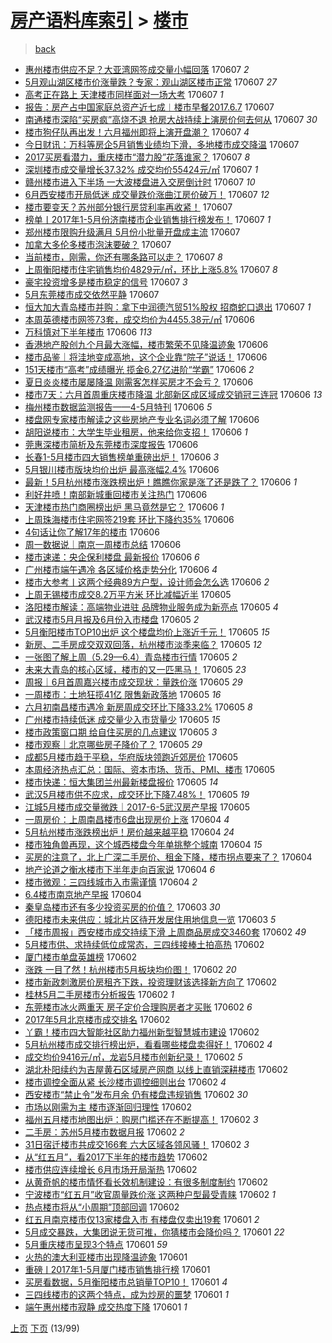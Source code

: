 [房产语料库索引](../../README.md)  > [楼市](楼市.md)
====
> [back](../README.md)

- [惠州楼市供应不足？大亚湾网签成交量小幅回落](http://jkwz.applinzi.com/ittc/6976488433676452869.html#%E6%83%A0%E5%B7%9E%E6%A5%BC%E5%B8%82%E4%BE%9B%E5%BA%94%E4%B8%8D%E8%B6%B3%EF%BC%9F%E5%A4%A7%E4%BA%9A%E6%B9%BE%E7%BD%91%E7%AD%BE%E6%88%90%E4%BA%A4%E9%87%8F%E5%B0%8F%E5%B9%85%E5%9B%9E%E8%90%BD) 170607 *2* 
- [5月观山湖区楼市价涨量跌？专家：观山湖区楼市正常](http://jkwz.applinzi.com/ittc/6976483448767120389.html#5%E6%9C%88%E8%A7%82%E5%B1%B1%E6%B9%96%E5%8C%BA%E6%A5%BC%E5%B8%82%E4%BB%B7%E6%B6%A8%E9%87%8F%E8%B7%8C%EF%BC%9F%E4%B8%93%E5%AE%B6%EF%BC%9A%E8%A7%82%E5%B1%B1%E6%B9%96%E5%8C%BA%E6%A5%BC%E5%B8%82%E6%AD%A3%E5%B8%B8) 170607 *27* 
- [高考正在路上 天津楼市同样面对一场大考](http://jkwz.applinzi.com/ittc/6976480241663869956.html#%E9%AB%98%E8%80%83%E6%AD%A3%E5%9C%A8%E8%B7%AF%E4%B8%8A+%E5%A4%A9%E6%B4%A5%E6%A5%BC%E5%B8%82%E5%90%8C%E6%A0%B7%E9%9D%A2%E5%AF%B9%E4%B8%80%E5%9C%BA%E5%A4%A7%E8%80%83) 170607 *1* 
- [报告：房产占中国家庭总资产近七成︱楼市早餐2017.6.7](http://jkwz.applinzi.com/ittc/6976479645909124101.html#%E6%8A%A5%E5%91%8A%EF%BC%9A%E6%88%BF%E4%BA%A7%E5%8D%A0%E4%B8%AD%E5%9B%BD%E5%AE%B6%E5%BA%AD%E6%80%BB%E8%B5%84%E4%BA%A7%E8%BF%91%E4%B8%83%E6%88%90%EF%B8%B1%E6%A5%BC%E5%B8%82%E6%97%A9%E9%A4%902017.6.7) 170607  
- [南通楼市深陷“买房疯”高烧不退 抢房大战持续上演房价何去何从](http://jkwz.applinzi.com/ittc/6976470583356163076.html#%E5%8D%97%E9%80%9A%E6%A5%BC%E5%B8%82%E6%B7%B1%E9%99%B7%E2%80%9C%E4%B9%B0%E6%88%BF%E7%96%AF%E2%80%9D%E9%AB%98%E7%83%A7%E4%B8%8D%E9%80%80+%E6%8A%A2%E6%88%BF%E5%A4%A7%E6%88%98%E6%8C%81%E7%BB%AD%E4%B8%8A%E6%BC%94%E6%88%BF%E4%BB%B7%E4%BD%95%E5%8E%BB%E4%BD%95%E4%BB%8E) 170607 *30* 
- [楼市狗仔队再出发！六月福州即将上演开盘潮？](http://jkwz.applinzi.com/ittc/6976466602902946821.html#%E6%A5%BC%E5%B8%82%E7%8B%97%E4%BB%94%E9%98%9F%E5%86%8D%E5%87%BA%E5%8F%91%EF%BC%81%E5%85%AD%E6%9C%88%E7%A6%8F%E5%B7%9E%E5%8D%B3%E5%B0%86%E4%B8%8A%E6%BC%94%E5%BC%80%E7%9B%98%E6%BD%AE%EF%BC%9F) 170607 *4* 
- [今日财讯：万科等房企5月销售业绩均下滑，多地楼市成交降温](http://jkwz.applinzi.com/ittc/6976465140902790148.html#%E4%BB%8A%E6%97%A5%E8%B4%A2%E8%AE%AF%EF%BC%9A%E4%B8%87%E7%A7%91%E7%AD%89%E6%88%BF%E4%BC%815%E6%9C%88%E9%94%80%E5%94%AE%E4%B8%9A%E7%BB%A9%E5%9D%87%E4%B8%8B%E6%BB%91%EF%BC%8C%E5%A4%9A%E5%9C%B0%E6%A5%BC%E5%B8%82%E6%88%90%E4%BA%A4%E9%99%8D%E6%B8%A9) 170607  
- [2017买房看潜力，重庆楼市“潜力股”花落谁家？](http://jkwz.applinzi.com/ittc/6976450801726653444.html#2017%E4%B9%B0%E6%88%BF%E7%9C%8B%E6%BD%9C%E5%8A%9B%EF%BC%8C%E9%87%8D%E5%BA%86%E6%A5%BC%E5%B8%82%E2%80%9C%E6%BD%9C%E5%8A%9B%E8%82%A1%E2%80%9D%E8%8A%B1%E8%90%BD%E8%B0%81%E5%AE%B6%EF%BC%9F) 170607 *8* 
- [深圳楼市成交量增长37.32% 成交均价55424元/㎡](http://jkwz.applinzi.com/ittc/6976384730181141508.html#%E6%B7%B1%E5%9C%B3%E6%A5%BC%E5%B8%82%E6%88%90%E4%BA%A4%E9%87%8F%E5%A2%9E%E9%95%BF37.32%25+%E6%88%90%E4%BA%A4%E5%9D%87%E4%BB%B755424%E5%85%83%2F%E3%8E%A1) 170607 *1* 
- [赣州楼市进入下半场 一大波楼盘进入交房倒计时](http://jkwz.applinzi.com/ittc/6976370312877704196.html#%E8%B5%A3%E5%B7%9E%E6%A5%BC%E5%B8%82%E8%BF%9B%E5%85%A5%E4%B8%8B%E5%8D%8A%E5%9C%BA+%E4%B8%80%E5%A4%A7%E6%B3%A2%E6%A5%BC%E7%9B%98%E8%BF%9B%E5%85%A5%E4%BA%A4%E6%88%BF%E5%80%92%E8%AE%A1%E6%97%B6) 170607 *10* 
- [6月西安楼市开局低迷 成交量跌价涨曲江房价破万！](http://jkwz.applinzi.com/ittc/6976369376834896901.html#6%E6%9C%88%E8%A5%BF%E5%AE%89%E6%A5%BC%E5%B8%82%E5%BC%80%E5%B1%80%E4%BD%8E%E8%BF%B7+%E6%88%90%E4%BA%A4%E9%87%8F%E8%B7%8C%E4%BB%B7%E6%B6%A8%E6%9B%B2%E6%B1%9F%E6%88%BF%E4%BB%B7%E7%A0%B4%E4%B8%87%EF%BC%81) 170607 *12* 
- [楼市要变天？苏州部分银行房贷利率再收紧！](http://jkwz.applinzi.com/ittc/6976358552657462276.html#%E6%A5%BC%E5%B8%82%E8%A6%81%E5%8F%98%E5%A4%A9%EF%BC%9F%E8%8B%8F%E5%B7%9E%E9%83%A8%E5%88%86%E9%93%B6%E8%A1%8C%E6%88%BF%E8%B4%B7%E5%88%A9%E7%8E%87%E5%86%8D%E6%94%B6%E7%B4%A7%EF%BC%81) 170607  
- [榜单丨2017年1-5月份济南楼市企业销售排行榜发布！](http://jkwz.applinzi.com/ittc/6976358236176253957.html#%E6%A6%9C%E5%8D%95%E4%B8%A82017%E5%B9%B41-5%E6%9C%88%E4%BB%BD%E6%B5%8E%E5%8D%97%E6%A5%BC%E5%B8%82%E4%BC%81%E4%B8%9A%E9%94%80%E5%94%AE%E6%8E%92%E8%A1%8C%E6%A6%9C%E5%8F%91%E5%B8%83%EF%BC%81) 170607 *1* 
- [郑州楼市限购升级满月 5月份小批量开盘成主流](http://jkwz.applinzi.com/ittc/6976358102558311428.html#%E9%83%91%E5%B7%9E%E6%A5%BC%E5%B8%82%E9%99%90%E8%B4%AD%E5%8D%87%E7%BA%A7%E6%BB%A1%E6%9C%88+5%E6%9C%88%E4%BB%BD%E5%B0%8F%E6%89%B9%E9%87%8F%E5%BC%80%E7%9B%98%E6%88%90%E4%B8%BB%E6%B5%81) 170607  
- [加拿大多伦多楼市泡沫要破？](http://jkwz.applinzi.com/ittc/6976350564806820869.html#%E5%8A%A0%E6%8B%BF%E5%A4%A7%E5%A4%9A%E4%BC%A6%E5%A4%9A%E6%A5%BC%E5%B8%82%E6%B3%A1%E6%B2%AB%E8%A6%81%E7%A0%B4%EF%BC%9F) 170607  
- [当前楼市，刚需，你还有哪条路可以走？](http://jkwz.applinzi.com/ittc/6976350512780674053.html#%E5%BD%93%E5%89%8D%E6%A5%BC%E5%B8%82%EF%BC%8C%E5%88%9A%E9%9C%80%EF%BC%8C%E4%BD%A0%E8%BF%98%E6%9C%89%E5%93%AA%E6%9D%A1%E8%B7%AF%E5%8F%AF%E4%BB%A5%E8%B5%B0%EF%BC%9F) 170607 *8* 
- [上周衡阳楼市住宅销售均价4829元/㎡，环比上涨5.8%](http://jkwz.applinzi.com/ittc/6976339498303489029.html#%E4%B8%8A%E5%91%A8%E8%A1%A1%E9%98%B3%E6%A5%BC%E5%B8%82%E4%BD%8F%E5%AE%85%E9%94%80%E5%94%AE%E5%9D%87%E4%BB%B74829%E5%85%83%2F%E3%8E%A1%EF%BC%8C%E7%8E%AF%E6%AF%94%E4%B8%8A%E6%B6%A85.8%25) 170607 *8* 
- [豪宅投资增多是楼市稳定的信号](http://jkwz.applinzi.com/ittc/6976284998221956100.html#%E8%B1%AA%E5%AE%85%E6%8A%95%E8%B5%84%E5%A2%9E%E5%A4%9A%E6%98%AF%E6%A5%BC%E5%B8%82%E7%A8%B3%E5%AE%9A%E7%9A%84%E4%BF%A1%E5%8F%B7) 170607 *3* 
- [5月东莞楼市成交依然平静](http://jkwz.applinzi.com/ittc/6976250070675489796.html#5%E6%9C%88%E4%B8%9C%E8%8E%9E%E6%A5%BC%E5%B8%82%E6%88%90%E4%BA%A4%E4%BE%9D%E7%84%B6%E5%B9%B3%E9%9D%99) 170607  
- [恒大加大青岛楼市并购：拿下中润德汽贸51%股权 招商蛇口退出](http://jkwz.applinzi.com/ittc/6976208490295985157.html#%E6%81%92%E5%A4%A7%E5%8A%A0%E5%A4%A7%E9%9D%92%E5%B2%9B%E6%A5%BC%E5%B8%82%E5%B9%B6%E8%B4%AD%EF%BC%9A%E6%8B%BF%E4%B8%8B%E4%B8%AD%E6%B6%A6%E5%BE%B7%E6%B1%BD%E8%B4%B851%25%E8%82%A1%E6%9D%83+%E6%8B%9B%E5%95%86%E8%9B%87%E5%8F%A3%E9%80%80%E5%87%BA) 170607 *1* 
- [本周英德楼市网签73套，成交均价为4455.38元/㎡](http://jkwz.applinzi.com/ittc/6976180051119703044.html#%E6%9C%AC%E5%91%A8%E8%8B%B1%E5%BE%B7%E6%A5%BC%E5%B8%82%E7%BD%91%E7%AD%BE73%E5%A5%97%EF%BC%8C%E6%88%90%E4%BA%A4%E5%9D%87%E4%BB%B7%E4%B8%BA4455.38%E5%85%83%2F%E3%8E%A1) 170606  
- [万科慎对下半年楼市](http://jkwz.applinzi.com/ittc/6976153259034018821.html#%E4%B8%87%E7%A7%91%E6%85%8E%E5%AF%B9%E4%B8%8B%E5%8D%8A%E5%B9%B4%E6%A5%BC%E5%B8%82) 170606 *113* 
- [香港地产股创九个月最大涨幅，楼市繁荣不见降温迹象](http://jkwz.applinzi.com/ittc/6976125754491274245.html#%E9%A6%99%E6%B8%AF%E5%9C%B0%E4%BA%A7%E8%82%A1%E5%88%9B%E4%B9%9D%E4%B8%AA%E6%9C%88%E6%9C%80%E5%A4%A7%E6%B6%A8%E5%B9%85%EF%BC%8C%E6%A5%BC%E5%B8%82%E7%B9%81%E8%8D%A3%E4%B8%8D%E8%A7%81%E9%99%8D%E6%B8%A9%E8%BF%B9%E8%B1%A1) 170606  
- [楼市品鉴｜将洼地变成高地，这个企业靠“院子”说话！](http://jkwz.applinzi.com/ittc/6976106774259041284.html#%E6%A5%BC%E5%B8%82%E5%93%81%E9%89%B4%EF%BD%9C%E5%B0%86%E6%B4%BC%E5%9C%B0%E5%8F%98%E6%88%90%E9%AB%98%E5%9C%B0%EF%BC%8C%E8%BF%99%E4%B8%AA%E4%BC%81%E4%B8%9A%E9%9D%A0%E2%80%9C%E9%99%A2%E5%AD%90%E2%80%9D%E8%AF%B4%E8%AF%9D%EF%BC%81) 170606  
- [151天楼市“高考”成绩曝光 揽金6.27亿进阶“学霸”](http://jkwz.applinzi.com/ittc/6976102209577026564.html#151%E5%A4%A9%E6%A5%BC%E5%B8%82%E2%80%9C%E9%AB%98%E8%80%83%E2%80%9D%E6%88%90%E7%BB%A9%E6%9B%9D%E5%85%89+%E6%8F%BD%E9%87%916.27%E4%BA%BF%E8%BF%9B%E9%98%B6%E2%80%9C%E5%AD%A6%E9%9C%B8%E2%80%9D) 170606 *2* 
- [夏日炎炎楼市屡屡降温 刚需客怎样买房才不会亏？](http://jkwz.applinzi.com/ittc/6976087669598585861.html#%E5%A4%8F%E6%97%A5%E7%82%8E%E7%82%8E%E6%A5%BC%E5%B8%82%E5%B1%A1%E5%B1%A1%E9%99%8D%E6%B8%A9+%E5%88%9A%E9%9C%80%E5%AE%A2%E6%80%8E%E6%A0%B7%E4%B9%B0%E6%88%BF%E6%89%8D%E4%B8%8D%E4%BC%9A%E4%BA%8F%EF%BC%9F) 170606  
- [楼市7天：六月首周重庆楼市降温 北部新区成区域成交销冠三连冠](http://jkwz.applinzi.com/ittc/6976096155808039941.html#%E6%A5%BC%E5%B8%827%E5%A4%A9%EF%BC%9A%E5%85%AD%E6%9C%88%E9%A6%96%E5%91%A8%E9%87%8D%E5%BA%86%E6%A5%BC%E5%B8%82%E9%99%8D%E6%B8%A9+%E5%8C%97%E9%83%A8%E6%96%B0%E5%8C%BA%E6%88%90%E5%8C%BA%E5%9F%9F%E6%88%90%E4%BA%A4%E9%94%80%E5%86%A0%E4%B8%89%E8%BF%9E%E5%86%A0) 170606 *13* 
- [梅州楼市数据监测报告——4-5月特刊](http://jkwz.applinzi.com/ittc/6976094991045624836.html#%E6%A2%85%E5%B7%9E%E6%A5%BC%E5%B8%82%E6%95%B0%E6%8D%AE%E7%9B%91%E6%B5%8B%E6%8A%A5%E5%91%8A%E2%80%94%E2%80%944-5%E6%9C%88%E7%89%B9%E5%88%8A) 170606 *5* 
- [楼盘网专家楼市解读之这些房地产专业名词必须了解](http://jkwz.applinzi.com/ittc/6976082136137204740.html#%E6%A5%BC%E7%9B%98%E7%BD%91%E4%B8%93%E5%AE%B6%E6%A5%BC%E5%B8%82%E8%A7%A3%E8%AF%BB%E4%B9%8B%E8%BF%99%E4%BA%9B%E6%88%BF%E5%9C%B0%E4%BA%A7%E4%B8%93%E4%B8%9A%E5%90%8D%E8%AF%8D%E5%BF%85%E9%A1%BB%E4%BA%86%E8%A7%A3) 170606  
- [胡阳说楼市：大学生毕业租房，他来给你支招！](http://jkwz.applinzi.com/ittc/6976081705021473796.html#%E8%83%A1%E9%98%B3%E8%AF%B4%E6%A5%BC%E5%B8%82%EF%BC%9A%E5%A4%A7%E5%AD%A6%E7%94%9F%E6%AF%95%E4%B8%9A%E7%A7%9F%E6%88%BF%EF%BC%8C%E4%BB%96%E6%9D%A5%E7%BB%99%E4%BD%A0%E6%94%AF%E6%8B%9B%EF%BC%81) 170606 *1* 
- [莞惠深楼市简析及东莞楼市深度报告](http://jkwz.applinzi.com/ittc/6976073093972755460.html#%E8%8E%9E%E6%83%A0%E6%B7%B1%E6%A5%BC%E5%B8%82%E7%AE%80%E6%9E%90%E5%8F%8A%E4%B8%9C%E8%8E%9E%E6%A5%BC%E5%B8%82%E6%B7%B1%E5%BA%A6%E6%8A%A5%E5%91%8A) 170606  
- [长春1-5月楼市四大销售榜单重磅出炉！](http://jkwz.applinzi.com/ittc/6976070299798733828.html#%E9%95%BF%E6%98%A51-5%E6%9C%88%E6%A5%BC%E5%B8%82%E5%9B%9B%E5%A4%A7%E9%94%80%E5%94%AE%E6%A6%9C%E5%8D%95%E9%87%8D%E7%A3%85%E5%87%BA%E7%82%89%EF%BC%81) 170606 *3* 
- [5月银川楼市版块均价出炉 最高涨幅2.4%](http://jkwz.applinzi.com/ittc/6976065628124218373.html#5%E6%9C%88%E9%93%B6%E5%B7%9D%E6%A5%BC%E5%B8%82%E7%89%88%E5%9D%97%E5%9D%87%E4%BB%B7%E5%87%BA%E7%82%89+%E6%9C%80%E9%AB%98%E6%B6%A8%E5%B9%852.4%25) 170606  
- [最新！5月杭州楼市涨跌榜出炉！瞧瞧你家是涨了还是跌了？](http://jkwz.applinzi.com/ittc/6976052487554335749.html#%E6%9C%80%E6%96%B0%EF%BC%815%E6%9C%88%E6%9D%AD%E5%B7%9E%E6%A5%BC%E5%B8%82%E6%B6%A8%E8%B7%8C%E6%A6%9C%E5%87%BA%E7%82%89%EF%BC%81%E7%9E%A7%E7%9E%A7%E4%BD%A0%E5%AE%B6%E6%98%AF%E6%B6%A8%E4%BA%86%E8%BF%98%E6%98%AF%E8%B7%8C%E4%BA%86%EF%BC%9F) 170606 *1* 
- [利好井喷！南部新城重回楼市关注热门](http://jkwz.applinzi.com/ittc/6976026142891836421.html#%E5%88%A9%E5%A5%BD%E4%BA%95%E5%96%B7%EF%BC%81%E5%8D%97%E9%83%A8%E6%96%B0%E5%9F%8E%E9%87%8D%E5%9B%9E%E6%A5%BC%E5%B8%82%E5%85%B3%E6%B3%A8%E7%83%AD%E9%97%A8) 170606  
- [天津楼市热门商圈榜出炉 黑马竟然是它？](http://jkwz.applinzi.com/ittc/6976008462830928901.html#%E5%A4%A9%E6%B4%A5%E6%A5%BC%E5%B8%82%E7%83%AD%E9%97%A8%E5%95%86%E5%9C%88%E6%A6%9C%E5%87%BA%E7%82%89+%E9%BB%91%E9%A9%AC%E7%AB%9F%E7%84%B6%E6%98%AF%E5%AE%83%EF%BC%9F) 170606 *1* 
- [上周珠海楼市住宅网签219套 环比下降约35%](http://jkwz.applinzi.com/ittc/6975989138762236933.html#%E4%B8%8A%E5%91%A8%E7%8F%A0%E6%B5%B7%E6%A5%BC%E5%B8%82%E4%BD%8F%E5%AE%85%E7%BD%91%E7%AD%BE219%E5%A5%97+%E7%8E%AF%E6%AF%94%E4%B8%8B%E9%99%8D%E7%BA%A635%25) 170606  
- [4句话让你了解17年的楼市](http://jkwz.applinzi.com/ittc/6975986689217397764.html#4%E5%8F%A5%E8%AF%9D%E8%AE%A9%E4%BD%A0%E4%BA%86%E8%A7%A317%E5%B9%B4%E7%9A%84%E6%A5%BC%E5%B8%82) 170606  
- [周一数据说｜南京一周楼市总结](http://jkwz.applinzi.com/ittc/6975983269228053508.html#%E5%91%A8%E4%B8%80%E6%95%B0%E6%8D%AE%E8%AF%B4%EF%BD%9C%E5%8D%97%E4%BA%AC%E4%B8%80%E5%91%A8%E6%A5%BC%E5%B8%82%E6%80%BB%E7%BB%93) 170606  
- [楼市速递：央企保利楼盘 最新报价](http://jkwz.applinzi.com/ittc/6975967105902969861.html#%E6%A5%BC%E5%B8%82%E9%80%9F%E9%80%92%EF%BC%9A%E5%A4%AE%E4%BC%81%E4%BF%9D%E5%88%A9%E6%A5%BC%E7%9B%98+%E6%9C%80%E6%96%B0%E6%8A%A5%E4%BB%B7) 170606 *6* 
- [广州楼市端午遇冷 各区域价格走势分化](http://jkwz.applinzi.com/ittc/6975874152450753541.html#%E5%B9%BF%E5%B7%9E%E6%A5%BC%E5%B8%82%E7%AB%AF%E5%8D%88%E9%81%87%E5%86%B7+%E5%90%84%E5%8C%BA%E5%9F%9F%E4%BB%B7%E6%A0%BC%E8%B5%B0%E5%8A%BF%E5%88%86%E5%8C%96) 170606 *4* 
- [楼市大参考丨这两个经典89方户型，设计师会怎么选](http://jkwz.applinzi.com/ittc/6975865846810280965.html#%E6%A5%BC%E5%B8%82%E5%A4%A7%E5%8F%82%E8%80%83%E4%B8%A8%E8%BF%99%E4%B8%A4%E4%B8%AA%E7%BB%8F%E5%85%B889%E6%96%B9%E6%88%B7%E5%9E%8B%EF%BC%8C%E8%AE%BE%E8%AE%A1%E5%B8%88%E4%BC%9A%E6%80%8E%E4%B9%88%E9%80%89) 170606 *2* 
- [上周无锡楼市成交8.2万平方米 环比减幅近半](http://jkwz.applinzi.com/ittc/6975828073424356356.html#%E4%B8%8A%E5%91%A8%E6%97%A0%E9%94%A1%E6%A5%BC%E5%B8%82%E6%88%90%E4%BA%A48.2%E4%B8%87%E5%B9%B3%E6%96%B9%E7%B1%B3+%E7%8E%AF%E6%AF%94%E5%87%8F%E5%B9%85%E8%BF%91%E5%8D%8A) 170605  
- [洛阳楼市解读：高端物业进驻 品牌物业服务成为新亮点](http://jkwz.applinzi.com/ittc/6975802235924513796.html#%E6%B4%9B%E9%98%B3%E6%A5%BC%E5%B8%82%E8%A7%A3%E8%AF%BB%EF%BC%9A%E9%AB%98%E7%AB%AF%E7%89%A9%E4%B8%9A%E8%BF%9B%E9%A9%BB+%E5%93%81%E7%89%8C%E7%89%A9%E4%B8%9A%E6%9C%8D%E5%8A%A1%E6%88%90%E4%B8%BA%E6%96%B0%E4%BA%AE%E7%82%B9) 170605 *4* 
- [武汉楼市5月月报及6月份入市楼盘](http://jkwz.applinzi.com/ittc/6975792833414824965.html#%E6%AD%A6%E6%B1%89%E6%A5%BC%E5%B8%825%E6%9C%88%E6%9C%88%E6%8A%A5%E5%8F%8A6%E6%9C%88%E4%BB%BD%E5%85%A5%E5%B8%82%E6%A5%BC%E7%9B%98) 170605 *2* 
- [5月衡阳楼市TOP10出炉 这个楼盘均价上涨近千元！](http://jkwz.applinzi.com/ittc/6975741071106507780.html#5%E6%9C%88%E8%A1%A1%E9%98%B3%E6%A5%BC%E5%B8%82TOP10%E5%87%BA%E7%82%89+%E8%BF%99%E4%B8%AA%E6%A5%BC%E7%9B%98%E5%9D%87%E4%BB%B7%E4%B8%8A%E6%B6%A8%E8%BF%91%E5%8D%83%E5%85%83%EF%BC%81) 170605 *15* 
- [新房、二手房成交双双回落，杭州楼市淡季来临？](http://jkwz.applinzi.com/ittc/6975726415113618436.html#%E6%96%B0%E6%88%BF%E3%80%81%E4%BA%8C%E6%89%8B%E6%88%BF%E6%88%90%E4%BA%A4%E5%8F%8C%E5%8F%8C%E5%9B%9E%E8%90%BD%EF%BC%8C%E6%9D%AD%E5%B7%9E%E6%A5%BC%E5%B8%82%E6%B7%A1%E5%AD%A3%E6%9D%A5%E4%B8%B4%EF%BC%9F) 170605 *12* 
- [一张图了解上周（5.29—6.4）青岛楼市行情](http://jkwz.applinzi.com/ittc/6975725345838728197.html#%E4%B8%80%E5%BC%A0%E5%9B%BE%E4%BA%86%E8%A7%A3%E4%B8%8A%E5%91%A8%EF%BC%885.29%E2%80%946.4%EF%BC%89%E9%9D%92%E5%B2%9B%E6%A5%BC%E5%B8%82%E8%A1%8C%E6%83%85) 170605 *2* 
- [未来大青岛的核心区域，楼市的又一匹黑马！](http://jkwz.applinzi.com/ittc/6975715927776560133.html#%E6%9C%AA%E6%9D%A5%E5%A4%A7%E9%9D%92%E5%B2%9B%E7%9A%84%E6%A0%B8%E5%BF%83%E5%8C%BA%E5%9F%9F%EF%BC%8C%E6%A5%BC%E5%B8%82%E7%9A%84%E5%8F%88%E4%B8%80%E5%8C%B9%E9%BB%91%E9%A9%AC%EF%BC%81) 170605 *23* 
- [周报｜6月首周嘉兴楼市成交现状：量跌价涨](http://jkwz.applinzi.com/ittc/6975712239389508613.html#%E5%91%A8%E6%8A%A5%EF%BD%9C6%E6%9C%88%E9%A6%96%E5%91%A8%E5%98%89%E5%85%B4%E6%A5%BC%E5%B8%82%E6%88%90%E4%BA%A4%E7%8E%B0%E7%8A%B6%EF%BC%9A%E9%87%8F%E8%B7%8C%E4%BB%B7%E6%B6%A8) 170605 *29* 
- [一周楼市：土地狂揽41亿 限售新政落地](http://jkwz.applinzi.com/ittc/6975706912233358340.html#%E4%B8%80%E5%91%A8%E6%A5%BC%E5%B8%82%EF%BC%9A%E5%9C%9F%E5%9C%B0%E7%8B%82%E6%8F%BD41%E4%BA%BF+%E9%99%90%E5%94%AE%E6%96%B0%E6%94%BF%E8%90%BD%E5%9C%B0) 170605 *16* 
- [六月初南昌楼市遇冷 新房周成交环比下降33.2%](http://jkwz.applinzi.com/ittc/6975701460602848261.html#%E5%85%AD%E6%9C%88%E5%88%9D%E5%8D%97%E6%98%8C%E6%A5%BC%E5%B8%82%E9%81%87%E5%86%B7+%E6%96%B0%E6%88%BF%E5%91%A8%E6%88%90%E4%BA%A4%E7%8E%AF%E6%AF%94%E4%B8%8B%E9%99%8D33.2%25) 170605 *8* 
- [广州楼市持续低迷 成交量少入市货量少](http://jkwz.applinzi.com/ittc/6975697250792522756.html#%E5%B9%BF%E5%B7%9E%E6%A5%BC%E5%B8%82%E6%8C%81%E7%BB%AD%E4%BD%8E%E8%BF%B7+%E6%88%90%E4%BA%A4%E9%87%8F%E5%B0%91%E5%85%A5%E5%B8%82%E8%B4%A7%E9%87%8F%E5%B0%91) 170605 *15* 
- [楼市政策窗口期 给自住买房的几点建议](http://jkwz.applinzi.com/ittc/6975692113579607045.html#%E6%A5%BC%E5%B8%82%E6%94%BF%E7%AD%96%E7%AA%97%E5%8F%A3%E6%9C%9F+%E7%BB%99%E8%87%AA%E4%BD%8F%E4%B9%B0%E6%88%BF%E7%9A%84%E5%87%A0%E7%82%B9%E5%BB%BA%E8%AE%AE) 170605 *3* 
- [楼市观察｜北京哪些房子降价了？](http://jkwz.applinzi.com/ittc/6975684771580478469.html#%E6%A5%BC%E5%B8%82%E8%A7%82%E5%AF%9F%EF%BD%9C%E5%8C%97%E4%BA%AC%E5%93%AA%E4%BA%9B%E6%88%BF%E5%AD%90%E9%99%8D%E4%BB%B7%E4%BA%86%EF%BC%9F) 170605 *29* 
- [成都5月楼市趋于平稳，华府版块领跑近郊房价](http://jkwz.applinzi.com/ittc/6975621587809076229.html#%E6%88%90%E9%83%BD5%E6%9C%88%E6%A5%BC%E5%B8%82%E8%B6%8B%E4%BA%8E%E5%B9%B3%E7%A8%B3%EF%BC%8C%E5%8D%8E%E5%BA%9C%E7%89%88%E5%9D%97%E9%A2%86%E8%B7%91%E8%BF%91%E9%83%8A%E6%88%BF%E4%BB%B7) 170605  
- [本周经济热点汇总：国际、资本市场、货币、PMI、楼市](http://jkwz.applinzi.com/ittc/6975619792466609157.html#%E6%9C%AC%E5%91%A8%E7%BB%8F%E6%B5%8E%E7%83%AD%E7%82%B9%E6%B1%87%E6%80%BB%EF%BC%9A%E5%9B%BD%E9%99%85%E3%80%81%E8%B5%84%E6%9C%AC%E5%B8%82%E5%9C%BA%E3%80%81%E8%B4%A7%E5%B8%81%E3%80%81PMI%E3%80%81%E6%A5%BC%E5%B8%82) 170605  
- [楼市快递：恒大集团兰州最新楼盘报价](http://jkwz.applinzi.com/ittc/6975599778904687621.html#%E6%A5%BC%E5%B8%82%E5%BF%AB%E9%80%92%EF%BC%9A%E6%81%92%E5%A4%A7%E9%9B%86%E5%9B%A2%E5%85%B0%E5%B7%9E%E6%9C%80%E6%96%B0%E6%A5%BC%E7%9B%98%E6%8A%A5%E4%BB%B7) 170605 *14* 
- [武汉5月楼市供不应求，成交环比下降7.48%！](http://jkwz.applinzi.com/ittc/6975597215232820229.html#%E6%AD%A6%E6%B1%895%E6%9C%88%E6%A5%BC%E5%B8%82%E4%BE%9B%E4%B8%8D%E5%BA%94%E6%B1%82%EF%BC%8C%E6%88%90%E4%BA%A4%E7%8E%AF%E6%AF%94%E4%B8%8B%E9%99%8D7.48%25%EF%BC%81) 170605 *19* 
- [江城5月楼市成交量微跌｜2017-6-5武汉房产早报](http://jkwz.applinzi.com/ittc/6975596899301065733.html#%E6%B1%9F%E5%9F%8E5%E6%9C%88%E6%A5%BC%E5%B8%82%E6%88%90%E4%BA%A4%E9%87%8F%E5%BE%AE%E8%B7%8C%EF%BD%9C2017-6-5%E6%AD%A6%E6%B1%89%E6%88%BF%E4%BA%A7%E6%97%A9%E6%8A%A5) 170605  
- [一周房价：上周南昌楼市6盘出现房价上涨](http://jkwz.applinzi.com/ittc/6975448152541758468.html#%E4%B8%80%E5%91%A8%E6%88%BF%E4%BB%B7%EF%BC%9A%E4%B8%8A%E5%91%A8%E5%8D%97%E6%98%8C%E6%A5%BC%E5%B8%826%E7%9B%98%E5%87%BA%E7%8E%B0%E6%88%BF%E4%BB%B7%E4%B8%8A%E6%B6%A8) 170604 *4* 
- [5月杭州楼市涨跌榜出炉！房价越来越平稳](http://jkwz.applinzi.com/ittc/6975423740618736645.html#5%E6%9C%88%E6%9D%AD%E5%B7%9E%E6%A5%BC%E5%B8%82%E6%B6%A8%E8%B7%8C%E6%A6%9C%E5%87%BA%E7%82%89%EF%BC%81%E6%88%BF%E4%BB%B7%E8%B6%8A%E6%9D%A5%E8%B6%8A%E5%B9%B3%E7%A8%B3) 170604 *24* 
- [楼市独角兽再现，这个城西楼盘今年单挑整个城南](http://jkwz.applinzi.com/ittc/6975313877020443652.html#%E6%A5%BC%E5%B8%82%E7%8B%AC%E8%A7%92%E5%85%BD%E5%86%8D%E7%8E%B0%EF%BC%8C%E8%BF%99%E4%B8%AA%E5%9F%8E%E8%A5%BF%E6%A5%BC%E7%9B%98%E4%BB%8A%E5%B9%B4%E5%8D%95%E6%8C%91%E6%95%B4%E4%B8%AA%E5%9F%8E%E5%8D%97) 170604 *15* 
- [买房的注意了，北上广深二手房价、租金下降，楼市拐点要来了？](http://jkwz.applinzi.com/ittc/6975302499152954373.html#%E4%B9%B0%E6%88%BF%E7%9A%84%E6%B3%A8%E6%84%8F%E4%BA%86%EF%BC%8C%E5%8C%97%E4%B8%8A%E5%B9%BF%E6%B7%B1%E4%BA%8C%E6%89%8B%E6%88%BF%E4%BB%B7%E3%80%81%E7%A7%9F%E9%87%91%E4%B8%8B%E9%99%8D%EF%BC%8C%E6%A5%BC%E5%B8%82%E6%8B%90%E7%82%B9%E8%A6%81%E6%9D%A5%E4%BA%86%EF%BC%9F) 170604  
- [地产论道之衡水楼市下半年走向百家说](http://jkwz.applinzi.com/ittc/6975253742654850053.html#%E5%9C%B0%E4%BA%A7%E8%AE%BA%E9%81%93%E4%B9%8B%E8%A1%A1%E6%B0%B4%E6%A5%BC%E5%B8%82%E4%B8%8B%E5%8D%8A%E5%B9%B4%E8%B5%B0%E5%90%91%E7%99%BE%E5%AE%B6%E8%AF%B4) 170604 *6* 
- [楼市微观：三四线城市入市需谨慎](http://jkwz.applinzi.com/ittc/6974989928323613700.html#%E6%A5%BC%E5%B8%82%E5%BE%AE%E8%A7%82%EF%BC%9A%E4%B8%89%E5%9B%9B%E7%BA%BF%E5%9F%8E%E5%B8%82%E5%85%A5%E5%B8%82%E9%9C%80%E8%B0%A8%E6%85%8E) 170604 *2* 
- [6.4楼市南京地产早报](http://jkwz.applinzi.com/ittc/6975103981599589381.html#6.4%E6%A5%BC%E5%B8%82%E5%8D%97%E4%BA%AC%E5%9C%B0%E4%BA%A7%E6%97%A9%E6%8A%A5) 170604  
- [秦皇岛楼市还有多少投资买房的价值？](http://jkwz.applinzi.com/ittc/6975014542802158596.html#%E7%A7%A6%E7%9A%87%E5%B2%9B%E6%A5%BC%E5%B8%82%E8%BF%98%E6%9C%89%E5%A4%9A%E5%B0%91%E6%8A%95%E8%B5%84%E4%B9%B0%E6%88%BF%E7%9A%84%E4%BB%B7%E5%80%BC%EF%BC%9F) 170603 *30* 
- [德阳楼市未来供应：城北片区待开发居住用地信息一览](http://jkwz.applinzi.com/ittc/6974901977317114885.html#%E5%BE%B7%E9%98%B3%E6%A5%BC%E5%B8%82%E6%9C%AA%E6%9D%A5%E4%BE%9B%E5%BA%94%EF%BC%9A%E5%9F%8E%E5%8C%97%E7%89%87%E5%8C%BA%E5%BE%85%E5%BC%80%E5%8F%91%E5%B1%85%E4%BD%8F%E7%94%A8%E5%9C%B0%E4%BF%A1%E6%81%AF%E4%B8%80%E8%A7%88) 170603 *5* 
- [「楼市周报」西安楼市成交持续下滑 上周商品房成交3460套](http://jkwz.applinzi.com/ittc/6974688633012356101.html#%E3%80%8C%E6%A5%BC%E5%B8%82%E5%91%A8%E6%8A%A5%E3%80%8D%E8%A5%BF%E5%AE%89%E6%A5%BC%E5%B8%82%E6%88%90%E4%BA%A4%E6%8C%81%E7%BB%AD%E4%B8%8B%E6%BB%91+%E4%B8%8A%E5%91%A8%E5%95%86%E5%93%81%E6%88%BF%E6%88%90%E4%BA%A43460%E5%A5%97) 170602 *49* 
- [5月楼市供、求持续低位成常态，三四线接棒土拍高热](http://jkwz.applinzi.com/ittc/6974650598019302404.html#5%E6%9C%88%E6%A5%BC%E5%B8%82%E4%BE%9B%E3%80%81%E6%B1%82%E6%8C%81%E7%BB%AD%E4%BD%8E%E4%BD%8D%E6%88%90%E5%B8%B8%E6%80%81%EF%BC%8C%E4%B8%89%E5%9B%9B%E7%BA%BF%E6%8E%A5%E6%A3%92%E5%9C%9F%E6%8B%8D%E9%AB%98%E7%83%AD) 170602  
- [厦门楼市单盘英雄榜](http://jkwz.applinzi.com/ittc/6974635019417945093.html#%E5%8E%A6%E9%97%A8%E6%A5%BC%E5%B8%82%E5%8D%95%E7%9B%98%E8%8B%B1%E9%9B%84%E6%A6%9C) 170602  
- [涨跌 一目了然！杭州楼市5月板块均价图！](http://jkwz.applinzi.com/ittc/6974629390578091013.html#%E6%B6%A8%E8%B7%8C+%E4%B8%80%E7%9B%AE%E4%BA%86%E7%84%B6%EF%BC%81%E6%9D%AD%E5%B7%9E%E6%A5%BC%E5%B8%825%E6%9C%88%E6%9D%BF%E5%9D%97%E5%9D%87%E4%BB%B7%E5%9B%BE%EF%BC%81) 170602 *20* 
- [楼市新政刺激房价房租齐下跌，投资理财该选择新方向了](http://jkwz.applinzi.com/ittc/6974622581729526788.html#%E6%A5%BC%E5%B8%82%E6%96%B0%E6%94%BF%E5%88%BA%E6%BF%80%E6%88%BF%E4%BB%B7%E6%88%BF%E7%A7%9F%E9%BD%90%E4%B8%8B%E8%B7%8C%EF%BC%8C%E6%8A%95%E8%B5%84%E7%90%86%E8%B4%A2%E8%AF%A5%E9%80%89%E6%8B%A9%E6%96%B0%E6%96%B9%E5%90%91%E4%BA%86) 170602  
- [桂林5月二手房楼市分析报告](http://jkwz.applinzi.com/ittc/6974620999944242180.html#%E6%A1%82%E6%9E%975%E6%9C%88%E4%BA%8C%E6%89%8B%E6%88%BF%E6%A5%BC%E5%B8%82%E5%88%86%E6%9E%90%E6%8A%A5%E5%91%8A) 170602 *1* 
- [东莞楼市冰火两重天 房子定价合理购房者才买账](http://jkwz.applinzi.com/ittc/6974607942694208517.html#%E4%B8%9C%E8%8E%9E%E6%A5%BC%E5%B8%82%E5%86%B0%E7%81%AB%E4%B8%A4%E9%87%8D%E5%A4%A9+%E6%88%BF%E5%AD%90%E5%AE%9A%E4%BB%B7%E5%90%88%E7%90%86%E8%B4%AD%E6%88%BF%E8%80%85%E6%89%8D%E4%B9%B0%E8%B4%A6) 170602 *6* 
- [2017年5月北京楼市成交排名](http://jkwz.applinzi.com/ittc/6974601776262022149.html#2017%E5%B9%B45%E6%9C%88%E5%8C%97%E4%BA%AC%E6%A5%BC%E5%B8%82%E6%88%90%E4%BA%A4%E6%8E%92%E5%90%8D) 170602  
- [丫霸！楼市四大智能社区助力福州新型智慧城市建设](http://jkwz.applinzi.com/ittc/6974599687788037125.html#%E4%B8%AB%E9%9C%B8%EF%BC%81%E6%A5%BC%E5%B8%82%E5%9B%9B%E5%A4%A7%E6%99%BA%E8%83%BD%E7%A4%BE%E5%8C%BA%E5%8A%A9%E5%8A%9B%E7%A6%8F%E5%B7%9E%E6%96%B0%E5%9E%8B%E6%99%BA%E6%85%A7%E5%9F%8E%E5%B8%82%E5%BB%BA%E8%AE%BE) 170602  
- [5月杭州楼市成交排行榜出炉，看看哪些楼盘卖得好！](http://jkwz.applinzi.com/ittc/6974587524230939653.html#5%E6%9C%88%E6%9D%AD%E5%B7%9E%E6%A5%BC%E5%B8%82%E6%88%90%E4%BA%A4%E6%8E%92%E8%A1%8C%E6%A6%9C%E5%87%BA%E7%82%89%EF%BC%8C%E7%9C%8B%E7%9C%8B%E5%93%AA%E4%BA%9B%E6%A5%BC%E7%9B%98%E5%8D%96%E5%BE%97%E5%A5%BD%EF%BC%81) 170602 *4* 
- [成交均价9416元/㎡，龙岩5月楼市创新纪录！](http://jkwz.applinzi.com/ittc/6974565728983188485.html#%E6%88%90%E4%BA%A4%E5%9D%87%E4%BB%B79416%E5%85%83%2F%E3%8E%A1%EF%BC%8C%E9%BE%99%E5%B2%A95%E6%9C%88%E6%A5%BC%E5%B8%82%E5%88%9B%E6%96%B0%E7%BA%AA%E5%BD%95%EF%BC%81) 170602 *5* 
- [湖北朴阳续约为吉屋黄石区域房产网商 以线上直销深耕楼市](http://jkwz.applinzi.com/ittc/6974557395454788613.html#%E6%B9%96%E5%8C%97%E6%9C%B4%E9%98%B3%E7%BB%AD%E7%BA%A6%E4%B8%BA%E5%90%89%E5%B1%8B%E9%BB%84%E7%9F%B3%E5%8C%BA%E5%9F%9F%E6%88%BF%E4%BA%A7%E7%BD%91%E5%95%86+%E4%BB%A5%E7%BA%BF%E4%B8%8A%E7%9B%B4%E9%94%80%E6%B7%B1%E8%80%95%E6%A5%BC%E5%B8%82) 170602  
- [楼市调控全面从紧 长沙楼市调控细则出台](http://jkwz.applinzi.com/ittc/6974520434597823492.html#%E6%A5%BC%E5%B8%82%E8%B0%83%E6%8E%A7%E5%85%A8%E9%9D%A2%E4%BB%8E%E7%B4%A7+%E9%95%BF%E6%B2%99%E6%A5%BC%E5%B8%82%E8%B0%83%E6%8E%A7%E7%BB%86%E5%88%99%E5%87%BA%E5%8F%B0) 170602 *4* 
- [西安楼市“禁止令”发布月余 仍有楼盘违规销售](http://jkwz.applinzi.com/ittc/6974527117017482245.html#%E8%A5%BF%E5%AE%89%E6%A5%BC%E5%B8%82%E2%80%9C%E7%A6%81%E6%AD%A2%E4%BB%A4%E2%80%9D%E5%8F%91%E5%B8%83%E6%9C%88%E4%BD%99+%E4%BB%8D%E6%9C%89%E6%A5%BC%E7%9B%98%E8%BF%9D%E8%A7%84%E9%94%80%E5%94%AE) 170602 *30* 
- [市场以刚需为主 楼市逐渐回归理性](http://jkwz.applinzi.com/ittc/6974512451750986757.html#%E5%B8%82%E5%9C%BA%E4%BB%A5%E5%88%9A%E9%9C%80%E4%B8%BA%E4%B8%BB+%E6%A5%BC%E5%B8%82%E9%80%90%E6%B8%90%E5%9B%9E%E5%BD%92%E7%90%86%E6%80%A7) 170602  
- [福州五月楼市地图出炉：购房门槛还在不断提高！](http://jkwz.applinzi.com/ittc/6974504030347723780.html#%E7%A6%8F%E5%B7%9E%E4%BA%94%E6%9C%88%E6%A5%BC%E5%B8%82%E5%9C%B0%E5%9B%BE%E5%87%BA%E7%82%89%EF%BC%9A%E8%B4%AD%E6%88%BF%E9%97%A8%E6%A7%9B%E8%BF%98%E5%9C%A8%E4%B8%8D%E6%96%AD%E6%8F%90%E9%AB%98%EF%BC%81) 170602 *3* 
- [二手房：苏州5月楼市数据月报](http://jkwz.applinzi.com/ittc/6974502863232304132.html#%E4%BA%8C%E6%89%8B%E6%88%BF%EF%BC%9A%E8%8B%8F%E5%B7%9E5%E6%9C%88%E6%A5%BC%E5%B8%82%E6%95%B0%E6%8D%AE%E6%9C%88%E6%8A%A5) 170602 *2* 
- [31日宿迁楼市共成交166套 六大区域各领风骚！](http://jkwz.applinzi.com/ittc/6974498532449846277.html#31%E6%97%A5%E5%AE%BF%E8%BF%81%E6%A5%BC%E5%B8%82%E5%85%B1%E6%88%90%E4%BA%A4166%E5%A5%97+%E5%85%AD%E5%A4%A7%E5%8C%BA%E5%9F%9F%E5%90%84%E9%A2%86%E9%A3%8E%E9%AA%9A%EF%BC%81) 170602 *3* 
- [从“红五月”，看2017下半年的楼市趋势](http://jkwz.applinzi.com/ittc/6974272904844805125.html#%E4%BB%8E%E2%80%9C%E7%BA%A2%E4%BA%94%E6%9C%88%E2%80%9D%EF%BC%8C%E7%9C%8B2017%E4%B8%8B%E5%8D%8A%E5%B9%B4%E7%9A%84%E6%A5%BC%E5%B8%82%E8%B6%8B%E5%8A%BF) 170602  
- [楼市供应连续增长 6月市场开局渐热](http://jkwz.applinzi.com/ittc/6974493981751641093.html#%E6%A5%BC%E5%B8%82%E4%BE%9B%E5%BA%94%E8%BF%9E%E7%BB%AD%E5%A2%9E%E9%95%BF+6%E6%9C%88%E5%B8%82%E5%9C%BA%E5%BC%80%E5%B1%80%E6%B8%90%E7%83%AD) 170602  
- [从黄奇帆的楼市情怀看长效机制建设：有很多制度制约](http://jkwz.applinzi.com/ittc/6974490775634052101.html#%E4%BB%8E%E9%BB%84%E5%A5%87%E5%B8%86%E7%9A%84%E6%A5%BC%E5%B8%82%E6%83%85%E6%80%80%E7%9C%8B%E9%95%BF%E6%95%88%E6%9C%BA%E5%88%B6%E5%BB%BA%E8%AE%BE%EF%BC%9A%E6%9C%89%E5%BE%88%E5%A4%9A%E5%88%B6%E5%BA%A6%E5%88%B6%E7%BA%A6) 170602  
- [宁波楼市“红五月”收官周量跌价涨 这两种户型最受青睐](http://jkwz.applinzi.com/ittc/6974477310609589252.html#%E5%AE%81%E6%B3%A2%E6%A5%BC%E5%B8%82%E2%80%9C%E7%BA%A2%E4%BA%94%E6%9C%88%E2%80%9D%E6%94%B6%E5%AE%98%E5%91%A8%E9%87%8F%E8%B7%8C%E4%BB%B7%E6%B6%A8+%E8%BF%99%E4%B8%A4%E7%A7%8D%E6%88%B7%E5%9E%8B%E6%9C%80%E5%8F%97%E9%9D%92%E7%9D%90) 170602 *1* 
- [热点楼市将从“小周期”顶部回调](http://jkwz.applinzi.com/ittc/6974450598735774725.html#%E7%83%AD%E7%82%B9%E6%A5%BC%E5%B8%82%E5%B0%86%E4%BB%8E%E2%80%9C%E5%B0%8F%E5%91%A8%E6%9C%9F%E2%80%9D%E9%A1%B6%E9%83%A8%E5%9B%9E%E8%B0%83) 170602  
- [红五月南京楼市仅13家楼盘入市 有楼盘仅卖出19套](http://jkwz.applinzi.com/ittc/6974342418240373764.html#%E7%BA%A2%E4%BA%94%E6%9C%88%E5%8D%97%E4%BA%AC%E6%A5%BC%E5%B8%82%E4%BB%8513%E5%AE%B6%E6%A5%BC%E7%9B%98%E5%85%A5%E5%B8%82+%E6%9C%89%E6%A5%BC%E7%9B%98%E4%BB%85%E5%8D%96%E5%87%BA19%E5%A5%97) 170601 *2* 
- [5月成交暴跌，大集团说无货可推，你猜楼市会降价吗？](http://jkwz.applinzi.com/ittc/6974306737984111620.html#5%E6%9C%88%E6%88%90%E4%BA%A4%E6%9A%B4%E8%B7%8C%EF%BC%8C%E5%A4%A7%E9%9B%86%E5%9B%A2%E8%AF%B4%E6%97%A0%E8%B4%A7%E5%8F%AF%E6%8E%A8%EF%BC%8C%E4%BD%A0%E7%8C%9C%E6%A5%BC%E5%B8%82%E4%BC%9A%E9%99%8D%E4%BB%B7%E5%90%97%EF%BC%9F) 170601 *22* 
- [5月重庆楼市呈现3个特点](http://jkwz.applinzi.com/ittc/6974295958463448068.html#5%E6%9C%88%E9%87%8D%E5%BA%86%E6%A5%BC%E5%B8%82%E5%91%88%E7%8E%B03%E4%B8%AA%E7%89%B9%E7%82%B9) 170601 *59* 
- [火热的澳大利亚楼市出现降温迹象](http://jkwz.applinzi.com/ittc/6974292868284810244.html#%E7%81%AB%E7%83%AD%E7%9A%84%E6%BE%B3%E5%A4%A7%E5%88%A9%E4%BA%9A%E6%A5%BC%E5%B8%82%E5%87%BA%E7%8E%B0%E9%99%8D%E6%B8%A9%E8%BF%B9%E8%B1%A1) 170601  
- [重磅ㅣ2017年1-5月厦门楼市销售排行榜](http://jkwz.applinzi.com/ittc/6974278201571279876.html#%E9%87%8D%E7%A3%85%E3%85%A32017%E5%B9%B41-5%E6%9C%88%E5%8E%A6%E9%97%A8%E6%A5%BC%E5%B8%82%E9%94%80%E5%94%AE%E6%8E%92%E8%A1%8C%E6%A6%9C) 170601  
- [买房看数据，5月衡阳楼市总销量TOP10！](http://jkwz.applinzi.com/ittc/6974259880029324292.html#%E4%B9%B0%E6%88%BF%E7%9C%8B%E6%95%B0%E6%8D%AE%EF%BC%8C5%E6%9C%88%E8%A1%A1%E9%98%B3%E6%A5%BC%E5%B8%82%E6%80%BB%E9%94%80%E9%87%8FTOP10%EF%BC%81) 170601 *4* 
- [三四线楼市的这两个特点，成为炒房的噩梦](http://jkwz.applinzi.com/ittc/6974256026235700228.html#%E4%B8%89%E5%9B%9B%E7%BA%BF%E6%A5%BC%E5%B8%82%E7%9A%84%E8%BF%99%E4%B8%A4%E4%B8%AA%E7%89%B9%E7%82%B9%EF%BC%8C%E6%88%90%E4%B8%BA%E7%82%92%E6%88%BF%E7%9A%84%E5%99%A9%E6%A2%A6) 170601 *1* 
- [端午惠州楼市寂静 成交热度下降](http://jkwz.applinzi.com/ittc/6974249580546753541.html#%E7%AB%AF%E5%8D%88%E6%83%A0%E5%B7%9E%E6%A5%BC%E5%B8%82%E5%AF%82%E9%9D%99+%E6%88%90%E4%BA%A4%E7%83%AD%E5%BA%A6%E4%B8%8B%E9%99%8D) 170601 *1* 


 [上页](楼市14.md) [下页](楼市12.md)          (13/99)